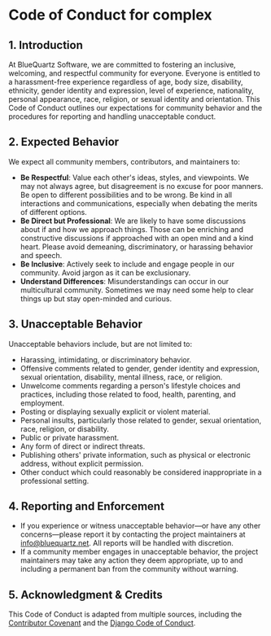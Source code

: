 # Code of Conduct for complex

## 1. Introduction

At BlueQuartz Software, we are committed to fostering an inclusive, welcoming, and respectful community for everyone. Everyone is entitled to a harassment-free experience regardless of age, body size, disability, ethnicity, gender identity and expression, level of experience, nationality, personal appearance, race, religion, or sexual identity and orientation. This Code of Conduct outlines our expectations for community behavior and the procedures for reporting and handling unacceptable conduct.

## 2. Expected Behavior

We expect all community members, contributors, and maintainers to:

* **Be Respectful**: Value each other's ideas, styles, and viewpoints. We may not always agree, but disagreement is no excuse for poor manners. Be open to different possibilities and to be wrong. Be kind in all interactions and communications, especially when debating the merits of different options.
* **Be Direct but Professional**: We are likely to have some discussions about if and how we approach things. Those can be enriching and constructive discussions if approached with an open mind and a kind heart. Please avoid demeaning, discriminatory, or harassing behavior and speech.
* **Be Inclusive**: Actively seek to include and engage people in our community. Avoid jargon as it can be exclusionary.
* **Understand Differences**: Misunderstandings can occur in our multicultural community. Sometimes we may need some help to clear things up but stay open-minded and curious.

## 3. Unacceptable Behavior

Unacceptable behaviors include, but are not limited to:

* Harassing, intimidating, or discriminatory behavior.
* Offensive comments related to gender, gender identity and expression, sexual orientation, disability, mental illness, race, or religion.
* Unwelcome comments regarding a person's lifestyle choices and practices, including those related to food, health, parenting, and employment.
* Posting or displaying sexually explicit or violent material.
* Personal insults, particularly those related to gender, sexual orientation, race, religion, or disability.
* Public or private harassment.
* Any form of direct or indirect threats.
* Publishing others' private information, such as physical or electronic address, without explicit permission.
* Other conduct which could reasonably be considered inappropriate in a professional setting.

## 4. Reporting and Enforcement

* If you experience or witness unacceptable behavior—or have any other concerns—please report it by contacting the project maintainers at [info@bluequartz.net](mailto:info@bluequartz.net). All reports will be handled with discretion.
* If a community member engages in unacceptable behavior, the project maintainers may take any action they deem appropriate, up to and including a permanent ban from the community without warning.

## 5. Acknowledgment & Credits

This Code of Conduct is adapted from multiple sources, including the [Contributor Covenant](https://www.contributor-covenant.org) and the [Django Code of Conduct](https://www.djangoproject.com/conduct/).
